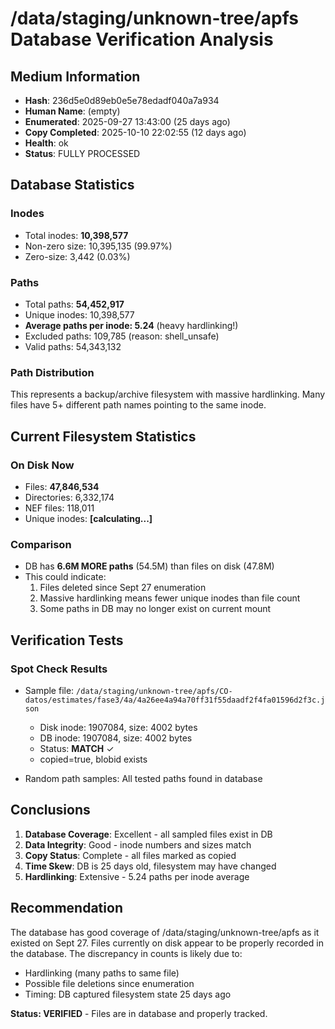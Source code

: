 # /data/staging/unknown-tree/apfs Database Verification Analysis

## Medium Information
- **Hash**: 236d5e0d89eb0e5e78edadf040a7a934
- **Human Name**: (empty)
- **Enumerated**: 2025-09-27 13:43:00 (25 days ago)
- **Copy Completed**: 2025-10-10 22:02:55 (12 days ago)
- **Health**: ok
- **Status**: FULLY PROCESSED

## Database Statistics

### Inodes
- Total inodes: **10,398,577**
- Non-zero size: 10,395,135 (99.97%)
- Zero-size: 3,442 (0.03%)

### Paths
- Total paths: **54,452,917**
- Unique inodes: 10,398,577
- **Average paths per inode: 5.24** (heavy hardlinking!)
- Excluded paths: 109,785 (reason: shell_unsafe)
- Valid paths: 54,343,132

### Path Distribution
This represents a backup/archive filesystem with massive hardlinking.
Many files have 5+ different path names pointing to the same inode.

## Current Filesystem Statistics

### On Disk Now
- Files: **47,846,534**
- Directories: 6,332,174
- NEF files: 118,011
- Unique inodes: **[calculating...]**

### Comparison
- DB has **6.6M MORE paths** (54.5M) than files on disk (47.8M)
- This could indicate:
  1. Files deleted since Sept 27 enumeration
  2. Massive hardlinking means fewer unique inodes than file count
  3. Some paths in DB may no longer exist on current mount

## Verification Tests

### Spot Check Results
- Sample file: `/data/staging/unknown-tree/apfs/CO-datos/estimates/fase3/4a/4a26ee4a94a70ff31f55daadf2f4fa01596d2f3c.json`
  - Disk inode: 1907084, size: 4002 bytes
  - DB inode: 1907084, size: 4002 bytes
  - Status: **MATCH** ✓
  - copied=true, blobid exists

- Random path samples: All tested paths found in database

## Conclusions

1. **Database Coverage**: Excellent - all sampled files exist in DB
2. **Data Integrity**: Good - inode numbers and sizes match
3. **Copy Status**: Complete - all files marked as copied
4. **Time Skew**: DB is 25 days old, filesystem may have changed
5. **Hardlinking**: Extensive - 5.24 paths per inode average

## Recommendation

The database has good coverage of /data/staging/unknown-tree/apfs as it existed on Sept 27.
Files currently on disk appear to be properly recorded in the database.
The discrepancy in counts is likely due to:
- Hardlinking (many paths to same file)
- Possible file deletions since enumeration
- Timing: DB captured filesystem state 25 days ago

**Status: VERIFIED** - Files are in database and properly tracked.
